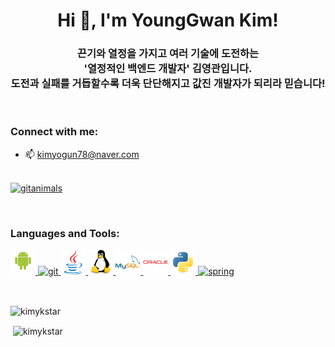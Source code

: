 <h1 align="center">Hi 👋, I'm YoungGwan Kim!</h1>
<h3 align="center">끈기와 열정을 가지고 여러 기술에 도전하는<br/> '열정적인 백엔드 개발자' 김영관입니다.<br/>
도전과 실패를 거듭할수록 더욱 단단해지고 값진 개발자가 되리라 믿습니다!</h3>
<br>

<h3 align="left">Connect with me:</h3>

- 📫 kimyogun78@naver.com
<br/>

<a href="https://www.gitanimals.org/">
      <img
        src="https://render.gitanimals.org/guilds/670432209612886284/draw"
        width="1000"
        height="600"
        alt="gitanimals"
      />
    </a>

<br>
<p align="left">
</p>
<br>
<h3 align="left">Languages and Tools:</h3>
<p align="left"> <a href="https://developer.android.com" target="_blank" rel="noreferrer"> <img src="https://raw.githubusercontent.com/devicons/devicon/master/icons/android/android-original-wordmark.svg" alt="android" width="40" height="40"/> </a> <a href="https://git-scm.com/" target="_blank" rel="noreferrer"> <img src="https://www.vectorlogo.zone/logos/git-scm/git-scm-icon.svg" alt="git" width="40" height="40"/> </a> <a href="https://www.java.com" target="_blank" rel="noreferrer"> <img src="https://raw.githubusercontent.com/devicons/devicon/master/icons/java/java-original.svg" alt="java" width="40" height="40"/> </a> <a href="https://www.linux.org/" target="_blank" rel="noreferrer"> <img src="https://raw.githubusercontent.com/devicons/devicon/master/icons/linux/linux-original.svg" alt="linux" width="40" height="40"/> </a> <a href="https://www.mysql.com/" target="_blank" rel="noreferrer"> <img src="https://raw.githubusercontent.com/devicons/devicon/master/icons/mysql/mysql-original-wordmark.svg" alt="mysql" width="40" height="40"/> </a> <a href="https://www.oracle.com/" target="_blank" rel="noreferrer"> <img src="https://raw.githubusercontent.com/devicons/devicon/master/icons/oracle/oracle-original.svg" alt="oracle" width="40" height="40"/> </a> <a href="https://www.python.org" target="_blank" rel="noreferrer"> <img src="https://raw.githubusercontent.com/devicons/devicon/master/icons/python/python-original.svg" alt="python" width="40" height="40"/> </a> <a href="https://spring.io/" target="_blank" rel="noreferrer"> <img src="https://www.vectorlogo.zone/logos/springio/springio-icon.svg" alt="spring" width="40" height="40"/> </a> </p>

<br>
<p><img align="center" src="https://github-readme-stats.vercel.app/api/top-langs?username=kimykstar&show_icons=true&locale=en&layout=compact" alt="kimykstar" /></p>

<p>&nbsp;<img align="center" src="https://github-readme-stats.vercel.app/api?username=kimykstar&show_icons=true&locale=en" alt="kimykstar" /></p>
